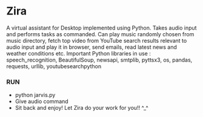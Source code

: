 # Zira

A virtual assistant for Desktop implemented using Python. Takes audio input and performs tasks as commanded. Can play music randomly chosen from music directory, fetch top video from YouTube search results relevant to audio input and play it in browser, send emails, read latest news and weather conditions etc. Important Python libraries in use : speech_recognition, BeautifulSoup, newsapi, smtplib, pyttsx3, os, pandas, requests, urllib, youtubesearchpython

### RUN
- python jarvis.py
- Give audio command 
- Sit back and enjoy! Let Zira do your work for you!! ^_^

